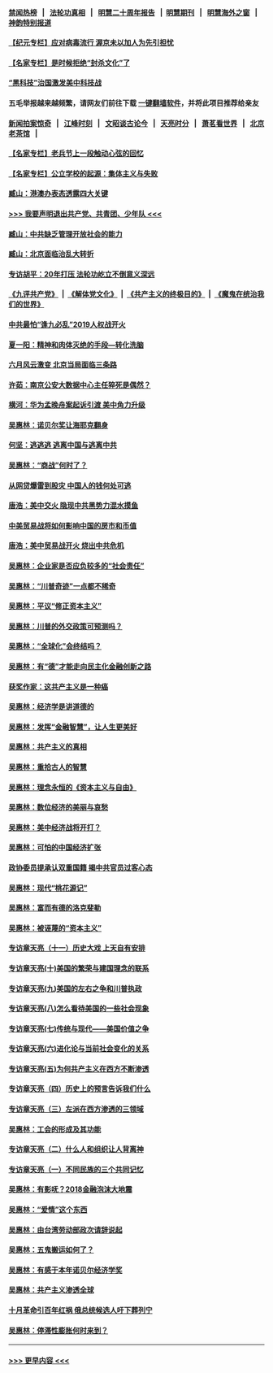 #### [禁闻热榜](热点新闻.md?=0)  &nbsp;&nbsp;|&nbsp;&nbsp; [法轮功真相](https://github.com/gfw-breaker/truth/blob/master/README.md?=0) &nbsp;&nbsp;|&nbsp;&nbsp; [明慧二十周年报告](https://github.com/gfw-breaker/mh-reports/blob/master/README.md?=0) &nbsp;&nbsp;|&nbsp;&nbsp;[明慧期刊](https://github.com/gfw-breaker/mh-qikan) &nbsp;&nbsp;|&nbsp;&nbsp; [明慧海外之窗](https://github.com/gfw-breaker/mh-news/blob/master/README.md?=0) &nbsp;&nbsp;|&nbsp;&nbsp; [神韵特别报道](https://github.com/gfw-breaker/mh-news/blob/master/shenyun.md?=0)
#### [【纪元专栏】应对病毒流行 渥京未以加人为先引担忧](../pages/nsc423/n11875714.md?t=03121702) 
#### [【名家专栏】是时候拒绝“封杀文化”了](../pages/nsc423/n11814093.md?t=03121702) 
#### [“黑科技”治国激发美中科技战](../pages/nsc423/n11638056.md?t=03121702) 
#### 五毛举报越来越频繁，请网友们前往下载 [一键翻墙软件](https://github.com/gfw-breaker/ssr-accounts)，并将此项目推荐给亲友
#### [新闻拍案惊奇](https://github.com/gfw-breaker/banned-news/blob/master/pages/link4.md) &nbsp;&nbsp;|&nbsp;&nbsp; [江峰时刻](https://github.com/gfw-breaker/banned-news/blob/master/pages/link4.md) &nbsp;&nbsp;|&nbsp;&nbsp; [文昭谈古论今](https://github.com/gfw-breaker/banned-news/blob/master/pages/link4.md) &nbsp;&nbsp;|&nbsp;&nbsp; [天亮时分](https://github.com/gfw-breaker/banned-news/blob/master/pages/link4.md) &nbsp;&nbsp;|&nbsp;&nbsp; [萧茗看世界](https://github.com/gfw-breaker/banned-news/blob/master/pages/link4.md) &nbsp;&nbsp;|&nbsp;&nbsp; [北京老茶馆](https://github.com/gfw-breaker/banned-news/blob/master/pages/link4.md) &nbsp;&nbsp;|&nbsp;&nbsp; 
#### [【名家专栏】老兵节上一段触动心弦的回忆](../pages/nsc423/n11646016.md?t=03121702) 
#### [【名家专栏】公立学校的起源：集体主义与失败](../pages/nsc423/n11601833.md?t=03121702) 
#### [臧山：港澳办表态透露四大关键](../pages/nsc423/n11421628.md?t=03121702) 
#### [>>> 我要声明退出共产党、共青团、少年队 <<<](https://github.com/begood0513/goodnews/blob/master/quit/letter.md) 
#### [臧山：中共缺乏管理开放社会的能力](../pages/nsc423/n11407457.md?t=03121702) 
#### [臧山：北京面临治乱大转折](../pages/nsc423/n11406895.md?t=03121702) 
#### [专访胡平：20年打压 法轮功屹立不倒意义深远](../pages/nsc423/n11398800.md?t=03121702) 
#### [《九评共产党》](https://github.com/begood0513/9ping.md/blob/master/README.md) &nbsp;|&nbsp; [《解体党文化》](../../../../jtdwh.md/blob/master/README.md)  &nbsp;|&nbsp; [《共产主义的终极目的》](../../../../gczydzjmd.md/blob/master/README.md) &nbsp;|&nbsp; [《魔鬼在统治我们的世界》](../../../../mgztzwmdsj.md/blob/master/README.md) 
#### [中共最怕“逢九必乱”2019人权战开火](../pages/nsc423/n11385248.md?t=03121702) 
#### [夏一阳：精神和肉体灭绝的手段—转化洗脑](../pages/nsc423/n11368250.md?t=03121702) 
#### [六月风云激变 北京当局面临三条路](../pages/nsc423/n11313668.md?t=03121702) 
#### [许茹：南京公安大数据中心主任猝死是偶然？](../pages/nsc423/n11064744.md?t=03121702) 
#### [横河：华为孟晚舟案起诉引渡 美中角力升级](../pages/nsc423/n11027230.md?t=03121702) 
#### [吴惠林：诺贝尔奖让海耶克翻身](../pages/nsc423/n10890049.md?t=03121702) 
#### [何坚：逃逃逃 逃离中国与逃离中共](../pages/nsc423/n10592891.md?t=03121702) 
#### [吴惠林：“商战”何时了？](../pages/nsc423/n10573558.md?t=03121702) 
#### [从网贷爆雷到股灾 中国人的钱何处可逃](../pages/nsc423/n10572800.md?t=03121702) 
#### [唐浩：美中交火 隐现中共黑势力混水摸鱼](../pages/nsc423/n10544040.md?t=03121702) 
#### [中美贸易战将如何影响中国的房市和币值](../pages/nsc423/n10543697.md?t=03121702) 
#### [唐浩：美中贸易战开火 烧出中共危机](../pages/nsc423/n10540126.md?t=03121702) 
#### [吴惠林：企业家是否应负较多的“社会责任”](../pages/nsc423/n10535022.md?t=03121702) 
#### [吴惠林：“川普奇迹”一点都不稀奇](../pages/nsc423/n10512808.md?t=03121702) 
#### [吴惠林：平议“修正资本主义”](../pages/nsc423/n10495724.md?t=03121702) 
#### [吴惠林：川普的外交政策可预测吗？](../pages/nsc423/n10462387.md?t=03121702) 
#### [吴惠林：“全球化”会终结吗？](../pages/nsc423/n10452838.md?t=03121702) 
#### [吴惠林：有“德”才能走向民主化金融创新之路](../pages/nsc423/n10432292.md?t=03121702) 
#### [获奖作家：这共产主义是一种癌](../pages/nsc423/n10431541.md?t=03121702) 
#### [吴惠林：经济学是讲道德的](../pages/nsc423/n10398014.md?t=03121702) 
#### [吴惠林：发挥“金融智慧”，让人生更美好](../pages/nsc423/n10375019.md?t=03121702) 
#### [吴惠林：共产主义的真相](../pages/nsc423/n10351394.md?t=03121702) 
#### [吴惠林：重拾古人的智慧](../pages/nsc423/n10337691.md?t=03121702) 
#### [吴惠林：理念永恒的《资本主义与自由》](../pages/nsc423/n10316274.md?t=03121702) 
#### [吴惠林：数位经济的美丽与哀愁](../pages/nsc423/n10292946.md?t=03121702) 
#### [吴惠林：美中经济战将开打？](../pages/nsc423/n10258825.md?t=03121702) 
#### [吴惠林：可怕的中国经济扩张](../pages/nsc423/n10219147.md?t=03121702) 
#### [政协委员提承认双重国籍 揭中共官员过客心态](../pages/nsc423/n10208809.md?t=03121702) 
#### [吴惠林：现代“桃花源记”](../pages/nsc423/n10185234.md?t=03121702) 
#### [吴惠林：富而有德的洛克斐勒](../pages/nsc423/n10142264.md?t=03121702) 
#### [吴惠林：被诬蔑的“资本主义”](../pages/nsc423/n10124816.md?t=03121702) 
#### [专访章天亮（十一）历史大戏 上天自有安排](../pages/nsc423/n10094905.md?t=03121702) 
#### [专访章天亮(十)美国的繁荣与建国理念的联系](../pages/nsc423/n10094899.md?t=03121702) 
#### [专访章天亮(九)美国的左右之争和川普执政](../pages/nsc423/n10094889.md?t=03121702) 
#### [专访章天亮(八)怎么看待美国的一些社会现象](../pages/nsc423/n10094857.md?t=03121702) 
#### [专访章天亮(七)传统与现代——美国价值之争](../pages/nsc423/n10093140.md?t=03121702) 
#### [专访章天亮(六)进化论与当前社会变化的关系](../pages/nsc423/n10092036.md?t=03121702) 
#### [专访章天亮(五)为何共产主义在西方不断渗透](../pages/nsc423/n10083620.md?t=03121702) 
#### [专访章天亮（四）历史上的预言告诉我们什么](../pages/nsc423/n10083606.md?t=03121702) 
#### [专访章天亮（三）左派在西方渗透的三领域](../pages/nsc423/n10081115.md?t=03121702) 
#### [吴惠林：工会的形成及其功能](../pages/nsc423/n10080633.md?t=03121702) 
#### [专访章天亮（二）什么人和组织让人背离神](../pages/nsc423/n10076637.md?t=03121702) 
#### [专访章天亮（一）不同民族的三个共同记忆](../pages/nsc423/n10074188.md?t=03121702) 
#### [吴惠林：有影呒？2018金融泡沫大地震](../pages/nsc423/n10040534.md?t=03121702) 
#### [吴惠林：“爱情”这个东西](../pages/nsc423/n10019423.md?t=03121702) 
#### [吴惠林：由台湾劳动部政次请辞说起](../pages/nsc423/n9979679.md?t=03121702) 
#### [吴惠林：五鬼搬运如何了？](../pages/nsc423/n9925338.md?t=03121702) 
#### [吴惠林：有感于本年诺贝尔经济学奖](../pages/nsc423/n9871883.md?t=03121702) 
#### [吴惠林：共产主义渗透全球](../pages/nsc423/n9812748.md?t=03121702) 
#### [十月革命引百年红祸 俄总统候选人吁下葬列宁](../pages/nsc423/n9810182.md?t=03121702) 
#### [吴惠林：停滞性膨胀何时来到？](../pages/nsc423/n9764136.md?t=03121702) 

----
#### [ >>> 更早内容 <<< ](../indexes/nsc423-earlier.md)
